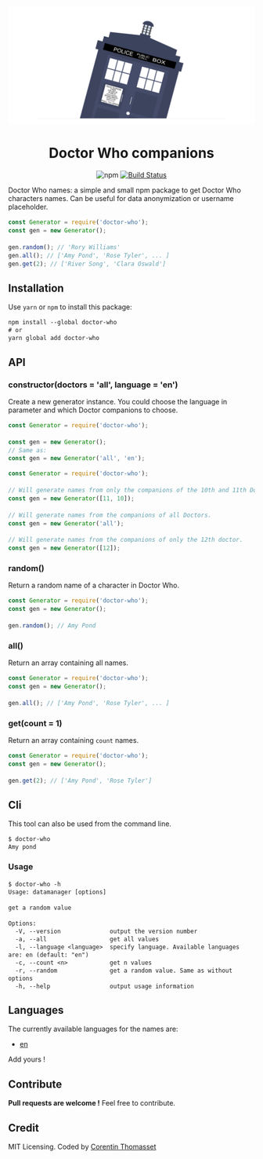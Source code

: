 <p align="center">
    <img src=".github/logo.png" alt="logo" width="600">
    <h1 align="center">Doctor Who companions</h1>
</p>

<p align="center">
    <img alt="npm" src="https://img.shields.io/npm/dw/doctor-who.svg">
    <a href="https://travis-ci.com/CorentinTh/doctor-who"><img src="https://travis-ci.com/CorentinTh/doctor-who.svg?branch=master" alt="Build Status" /></a>
</p>

Doctor Who names: a simple and small npm package to get Doctor Who characters names. Can be useful for data anonymization or username placeholder.


```javascript
const Generator = require('doctor-who');
const gen = new Generator();

gen.random(); // 'Rory Williams'
gen.all(); // ['Amy Pond', 'Rose Tyler', ... ]
gen.get(2); // ['River Song', 'Clara Oswald']
```

## Installation

Use `yarn` or `npm` to install this package:

```shell
npm install --global doctor-who
# or
yarn global add doctor-who
```


## API

### constructor(doctors = 'all', language = 'en')

Create a new generator instance. You could choose the language in parameter and which Doctor companions to choose.

```javascript
const Generator = require('doctor-who');

const gen = new Generator();
// Same as:
const gen = new Generator('all', 'en');
```

```javascript
const Generator = require('doctor-who');

// Will generate names from only the companions of the 10th and 11th Doctor.
const gen = new Generator([11, 10]);

// Will generate names from the companions of all Doctors.
const gen = new Generator('all');

// Will generate names from the companions of only the 12th doctor.
const gen = new Generator([12]);
```

### random()

Return a random name of a character in Doctor Who.

```javascript
const Generator = require('doctor-who');
const gen = new Generator();

gen.random(); // Amy Pond
```

### all()

Return an array containing all names.

```javascript
const Generator = require('doctor-who');
const gen = new Generator();

gen.all(); // ['Amy Pond', 'Rose Tyler', ... ]
```

### get(count = 1)

Return an array containing `count` names.

```javascript
const Generator = require('doctor-who');
const gen = new Generator();

gen.get(2); // ['Amy Pond', 'Rose Tyler']
```

## Cli

This tool can also be used from the command line.

```shell
$ doctor-who
Amy pond
```

### Usage

```shell
$ doctor-who -h
Usage: datamanager [options]

get a random value

Options:
  -V, --version              output the version number
  -a, --all                  get all values
  -l, --language <language>  specify language. Available languages are: en (default: "en")
  -c, --count <n>            get n values
  -r, --random               get a random value. Same as without options
  -h, --help                 output usage information
```

## Languages

The currently available languages for the names are:

* [en](data/en.json)

Add yours !

## Contribute

**Pull requests are welcome !** Feel free to contribute. 

## Credit

MIT Licensing. Coded by [Corentin Thomasset](//corentin-thomasset.fr) 

